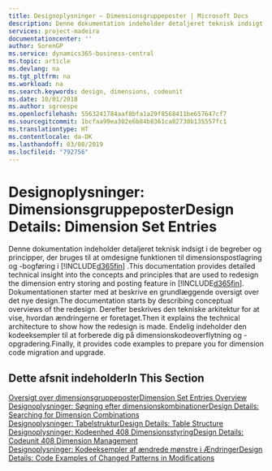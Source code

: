 ```yaml
---
title: Designoplysninger – Dimensionsgruppeposter | Microsoft Docs
description: Denne dokumentation indeholder detaljeret teknisk indsigt i de begreber og principper, der bruges til at omdesigne funktionen til dimensionspostlagring og -bogføring.
services: project-madeira
documentationcenter: ''
author: SorenGP
ms.service: dynamics365-business-central
ms.topic: article
ms.devlang: na
ms.tgt_pltfrm: na
ms.workload: na
ms.search.keywords: design, dimensions, codeunit
ms.date: 10/01/2018
ms.author: sgroespe
ms.openlocfilehash: 5563241784aaf8bfa1a29f8568411be657647cf7
ms.sourcegitcommit: 1bcfaa99ea302e6b84b8361ca02730b135557fc1
ms.translationtype: HT
ms.contentlocale: da-DK
ms.lasthandoff: 03/08/2019
ms.locfileid: "792756"
---
```

# <a name="design-details-dimension-set-entries"></a><span data-ttu-id="409e7-103">Designoplysninger: Dimensionsgruppeposter</span><span class="sxs-lookup"><span data-stu-id="409e7-103">Design Details: Dimension Set Entries</span></span>
<span data-ttu-id="409e7-104">Denne dokumentation indeholder detaljeret teknisk indsigt i de begreber og principper, der bruges til at omdesigne funktionen til dimensionspostlagring og -bogføring i [!INCLUDE[d365fin](includes/d365fin_md.md)] .</span><span class="sxs-lookup"><span data-stu-id="409e7-104">This documentation provides detailed technical insight into the concepts and principles that are used to redesign the dimension entry storing and posting feature in [!INCLUDE[d365fin](includes/d365fin_md.md)].</span></span> <span data-ttu-id="409e7-105">Dokumentationen starter med at beskrive en grundlæggende oversigt over det nye design.</span><span class="sxs-lookup"><span data-stu-id="409e7-105">The documentation starts by describing conceptual overviews of the redesign.</span></span> <span data-ttu-id="409e7-106">Derefter beskrives den tekniske arkitektur for at vise, hvordan ændringerne er foretaget.</span><span class="sxs-lookup"><span data-stu-id="409e7-106">Then it explains the technical architecture to show how the redesign is made.</span></span> <span data-ttu-id="409e7-107">Endelig indeholder den kodeeksempler til at forberede dig på dimensionskodeoverflytning og -opgradering.</span><span class="sxs-lookup"><span data-stu-id="409e7-107">Finally, it provides code examples to prepare you for dimension code migration and upgrade.</span></span>  

## <a name="in-this-section"></a><span data-ttu-id="409e7-108">Dette afsnit indeholder</span><span class="sxs-lookup"><span data-stu-id="409e7-108">In This Section</span></span>  
[<span data-ttu-id="409e7-109">Oversigt over dimensionsgruppeposter</span><span class="sxs-lookup"><span data-stu-id="409e7-109">Dimension Set Entries Overview</span></span>](design-details-dimension-set-entries-overview.md)  
[<span data-ttu-id="409e7-110">Designoplysninger: Søgning efter dimensionskombinationer</span><span class="sxs-lookup"><span data-stu-id="409e7-110">Design Details: Searching for Dimension Combinations</span></span>](design-details-searching-for-dimension-combinations.md)  
[<span data-ttu-id="409e7-111">Designoplysninger: Tabelstruktur</span><span class="sxs-lookup"><span data-stu-id="409e7-111">Design Details: Table Structure</span></span>](design-details-table-structure.md)  
[<span data-ttu-id="409e7-112">Designoplysninger: Kodeenhed 408 Dimensionsstyring</span><span class="sxs-lookup"><span data-stu-id="409e7-112">Design Details: Codeunit 408 Dimension Management</span></span>](design-details-codeunit-408-dimension-management.md)  
[<span data-ttu-id="409e7-113">Designoplysninger: Kodeeksempler af ændrede mønstre i Ændringer</span><span class="sxs-lookup"><span data-stu-id="409e7-113">Design Details: Code Examples of Changed Patterns in Modifications</span></span>](design-details-code-examples-of-changed-patterns-in-modifications.md)

